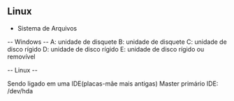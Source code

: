 ## Linux

* Sistema de Arquivos

 -- Windows --
A: unidade de disquete
B: unidade de disquete
C: unidade de disco rígido
D: unidade de disco rígido
E: unidade de disco rígido ou removível

-- Linux --

Sendo ligado em uma IDE(placas-mãe mais antigas)
Master primário IDE: /dev/hda
